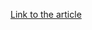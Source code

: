 [Link to the article](https://www.bleepingcomputer.com/news/security/fake-youporn-extortion-scam-threatens-to-leak-your-sex-tape/)
